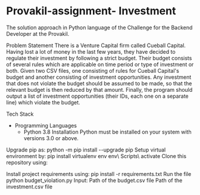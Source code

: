 # Provakil-assignment- Investment
The solution approach in Python language of the Challenge for the Backend Developer at the Provakil.

Problem Statement
There is a Venture Capital firm called Cueball Capital. Having lost a lot of money in the last few years, they have decided to regulate their investment by following a strict budget. Their budget consists of several rules which are applicable on time period or type of investment or both. Given two CSV files, one consisting of rules for Cueball Capital's budget and another consisting of investment opportunities. Any investment that does not violate the budget should be assumed to be made, so that the relevant budget is then reduced by that amount. Finally, the program should output a list of investment opportunities (their IDs, each one on a separate line) which violate the budget.

Tech Stack
- Programming Languages
    - Python 3.8
Installation
Python must be installed on your system with versions 3.0 or above.

Upgrade pip as:
python -m pip install --upgrade pip
Setup virtual environment by:
pip install virtualenv env
env\ Scripts\ activate
Clone this repository using:

Install project requirements using:
pip install -r requirements.txt
Run the file
python budget_violation.py
Input:
Path of the budget.csv file
Path of the investment.csv file

